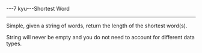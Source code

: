 ---7 kyu---Shortest Word

---

Simple, given a string of words, return the length of the shortest word(s).

String will never be empty and you do not need to account for different data types.
